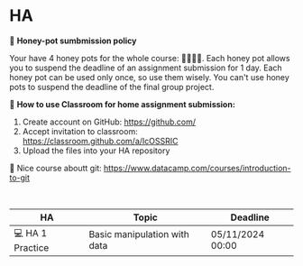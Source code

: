 # HA


🍯 **Honey-pot sumbmission policy**

Your have 4 honey pots for the whole course: 🍯🍯🍯🍯. Each honey pot allows you to suspend the deadline of an assignment submission for 1 day. Each honey pot can be used only once, so use them wisely. You can't use honey pots to suspend the deadline of the final group project.

🐝 **How to use Classroom for home assignment submission:**
1. Create account on GitHub: https://github.com/
2. Accept invitation to classroom: https://classroom.github.com/a/IcOSSRIC
3. Upload the files into your HA repository 

🔗 Nice course aboutt git: https://www.datacamp.com/courses/introduction-to-git

&nbsp;

| HA | Topic| Deadline|
| ------------- | ------------- |------------- |
| 💻 HA 1 Practice  | Basic manipulation with data |05/11/2024 00:00 |

